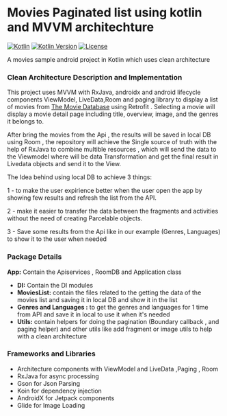 # Movies Paginated list using kotlin and MVVM architechture

[![Kotlin](https://kotlin.link/awesome-kotlin.svg)](https://kotlinlang.org/)
[![Kotlin Version](https://img.shields.io/badge/kotlin-1.3.61-blue.svg)](http://kotlinlang.org/)
[![License](https://img.shields.io/badge/License-Apache%202.0-blue.svg)](https://opensource.org/licenses/Apache-2.0)

A movies sample android project in Kotlin which uses clean architecture

### Clean Architecture Description and Implementation

This project uses MVVM with RxJava, androidx and android lifecycle components ViewModel, LiveData,Room and paging library to display a list of movies from [The Movie Database](https://www.themoviedb.org) using Retrofit . Selecting a movie will display a movie detail page including title, overview, image,  and the genres it belongs to.

After bring the movies from the Api , the results will be saved in local DB using Room , the repository will achieve the Single source of truth with the help of RxJava to combine multible resources , which will send the data to the Viewmodel where will be data Transformation and get the final result in Livedata objects and send it to the View.

The Idea behind using local DB to achieve 3 things:

1 - to make the user expirience better when the user open the app by showing few results and refresh the list from the API.

2 - make it easier to transfer the data between the fragments and activities without the need of creating Parcelable objects. 

3 - Save some results from the Api like in our example (Genres, Languages) to show it to the user when needed 

### Package Details
**App:** Contain the Apiservices , RoomDB and Application class

* **DI:** Contain the DI modules 
* **MoviesList:** contain the files related to the getting the data of the movies list and saving it in local DB and show it in the list
* **Genres and Languages :** to get the genres and languages for 1 time from API and save it in local to use it when it's needed
* **Utils:** contain helpers for doing the pagination (Boundary callback , and paging helper)
and other utils like add fragment or image utils to help with a clean architecture 
 

### Frameworks and Libraries

* Architecture components with ViewModel and LiveData ,Paging , Room
* RxJava for async processing
* Gson for Json Parsing
* Koin for dependency injection
* AndroidX for Jetpack components
* Glide for Image Loading

